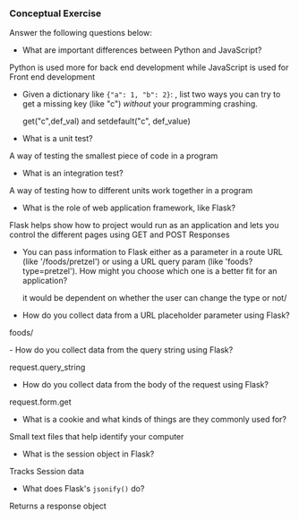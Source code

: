 ### Conceptual Exercise

Answer the following questions below:

- What are important differences between Python and JavaScript?
<p>Python is used more for back end development while JavaScript is used for Front end development</p>

- Given a dictionary like ``{"a": 1, "b": 2}``: , list two ways you
  can try to get a missing key (like "c") *without* your programming
  crashing.
  <p>get("c",def_val) and setdefault("c", def_value)</p>

- What is a unit test?
<p>A way of testing the smallest piece of code in a program</p>

- What is an integration test?
<p>A way of testing how to different units work together in a program</p>

- What is the role of web application framework, like Flask?
<p>Flask helps show how to project would run as an application and lets you control the different pages using GET and POST Responses</p>

- You can pass information to Flask either as a parameter in a route URL
  (like '/foods/pretzel') or using a URL query param (like
  'foods?type=pretzel'). How might you choose which one is a better fit
  for an application?
  <p> it would be dependent on whether the user can change the type or not/<p>

- How do you collect data from a URL placeholder parameter using Flask?
<p>foods/<pretzel></p>
- How do you collect data from the query string using Flask?
<p>request.query_string</p>

- How do you collect data from the body of the request using Flask?
<p>request.form.get</p>

- What is a cookie and what kinds of things are they commonly used for?
<p>Small text files that help identify your computer</p>

- What is the session object in Flask?
<p>Tracks Session data</p>


- What does Flask's `jsonify()` do?
<p>Returns a response object</p>